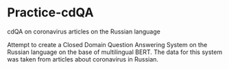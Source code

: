 # Practice-cdQA
cdQA on coronavirus articles on the Russian language

Attempt to create a Closed Domain Question Answering System on the Russian language on the base of multilingual BERT.
The data for this system was taken from articles about coronavirus in Russian.
